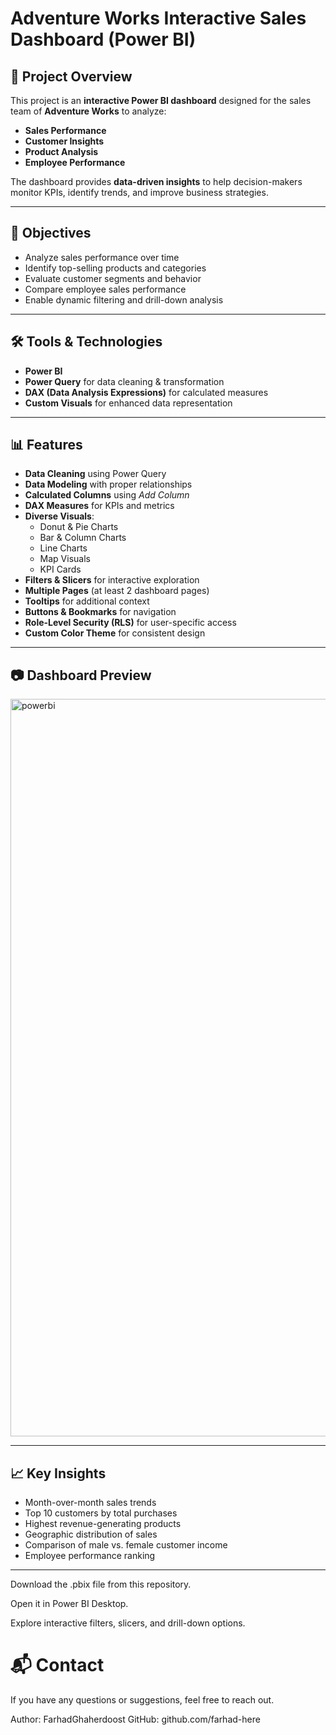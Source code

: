 # Adventure Works Interactive Sales Dashboard (Power BI)

## 📌 Project Overview
This project is an **interactive Power BI dashboard** designed for the sales team of **Adventure Works** to analyze:
- **Sales Performance**
- **Customer Insights**
- **Product Analysis**
- **Employee Performance**

The dashboard provides **data-driven insights** to help decision-makers monitor KPIs, identify trends, and improve business strategies.

---

## 🎯 Objectives
- Analyze sales performance over time
- Identify top-selling products and categories
- Evaluate customer segments and behavior
- Compare employee sales performance
- Enable dynamic filtering and drill-down analysis

---

## 🛠 Tools & Technologies
- **Power BI**
- **Power Query** for data cleaning & transformation
- **DAX (Data Analysis Expressions)** for calculated measures
- **Custom Visuals** for enhanced data representation

---

## 📊 Features
- **Data Cleaning** using Power Query
- **Data Modeling** with proper relationships
- **Calculated Columns** using *Add Column*
- **DAX Measures** for KPIs and metrics
- **Diverse Visuals**:
  - Donut & Pie Charts
  - Bar & Column Charts
  - Line Charts
  - Map Visuals
  - KPI Cards
- **Filters & Slicers** for interactive exploration
- **Multiple Pages** (at least 2 dashboard pages)
- **Tooltips** for additional context
- **Buttons & Bookmarks** for navigation
- **Role-Level Security (RLS)** for user-specific access
- **Custom Color Theme** for consistent design

---

## 📷 Dashboard Preview

<img width="2097" height="1180" alt="powerbi" src="https://github.com/user-attachments/assets/68cc8fd8-0139-4250-9366-6fd07a76acfb" />

---

## 📈 Key Insights
- Month-over-month sales trends
- Top 10 customers by total purchases
- Highest revenue-generating products
- Geographic distribution of sales
- Comparison of male vs. female customer income
- Employee performance ranking

---

Download the .pbix file from this repository.

Open it in Power BI Desktop.

Explore interactive filters, slicers, and drill-down options.

# 📬 Contact
If you have any questions or suggestions, feel free to reach out.

Author: FarhadGhaherdoost
GitHub: github.com/farhad-here 
